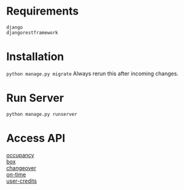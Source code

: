 # Requirements
```django``` <br>
```djangorestframework```

# Installation
```python manage.py migrate```
Always rerun this after incoming changes.

# Run Server
```python manage.py runserver```

# Access API
[occupancy](localhost:8000/api/occupancy) <br>
[box](localhost:8000/api/box) <br>
[changeover](localhost:8000/api/changeover) <br>
[on-time](localhost:8000/api/on-time) <br>
[user-credits](localhost:8000/api/user-credits) <br>
